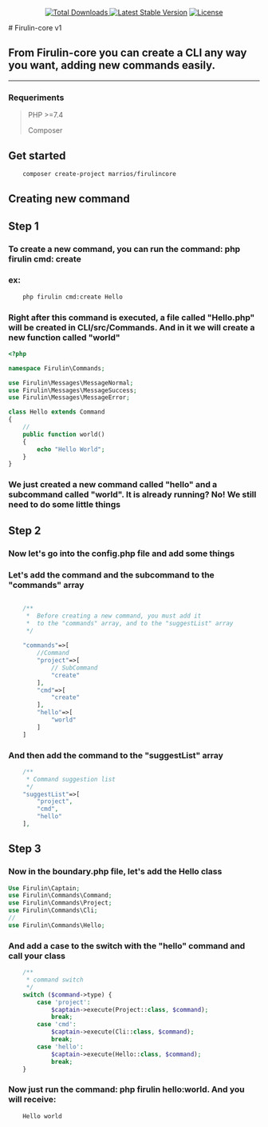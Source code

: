 <p align="center">
    <a href="https://packagist.org/packages/marrios/firulincore"><img src="https://img.shields.io/packagist/dt/marrios/firulincore" alt="Total Downloads"</a>
    <a href="https://packagist.org/packages/marrios/firulincore"><img src="https://img.shields.io/packagist/v/marrios/firulincore" alt="Latest Stable Version"></a>
    <a href="https://packagist.org/packages/marrios/firulincore"><img src="https://img.shields.io/packagist/l/marrios/firulincore" alt="License"></a>
</p>
# Firulin-core v1

## From Firulin-core you can create a CLI any way you want, adding new commands easily.
<hr>

### Requeriments

> PHP >=7.4
>
> Composer
## Get started

```bash
    composer create-project marrios/firulincore
```

##  Creating new command

## Step 1

###  To create a new command, you can run the command: php firulin cmd: create

### ex:
```bash
    php firulin cmd:create Hello
```

### Right after this command is executed, a file called "Hello.php" will be created in CLI/src/Commands. And in it we will create a new function called "world"

```php
<?php

namespace Firulin\Commands;

use Firulin\Messages\MessageNormal;
use Firulin\Messages\MessageSuccess;
use Firulin\Messages\MessageError;

class Hello extends Command
{
    //
    public function world()
    {
        echo "Hello World";
    }
}
```

### We just created a new command called "hello" and a subcommand called "world". It is already running? No! We still need to do some little things


## Step 2


### Now let's go into the config.php file and add some things

### Let's add the command and the subcommand to the "commands" array


```php

    /**
     *  Before creating a new command, you must add it 
     *  to the "commands" array, and to the "suggestList" array
     */
   
    "commands"=>[
        //Command
        "project"=>[
            // SubCommand
            "create"
        ],
        "cmd"=>[
            "create"
        ],
        "hello"=>[
            "world"
        ]
    ]

```

### And then add the command to the "suggestList" array


```php
    /**
     * Command suggestion list
     */
    "suggestList"=>[
        "project",
        "cmd",
        "hello"
    ],
```


<!-- AQUI -->

## Step 3


### Now in the boundary.php file, let's add the Hello class

```php
Use Firulin\Captain;
use Firulin\Commands\Command;
use Firulin\Commands\Project;
use Firulin\Commands\Cli;
//
use Firulin\Commands\Hello;

```

### And add a case to the switch with the "hello" command and call your class

```php
    /**
     * command switch
     */
    switch ($command->type) {
        case 'project':
            $captain->execute(Project::class, $command);                
            break;
        case 'cmd':
            $captain->execute(Cli::class, $command);                
            break;
        case 'hello':
            $captain->execute(Hello::class, $command);                
            break;
    }
```

### Now just run the command: php firulin hello:world. And you will receive:

```bash
    Hello world
```
